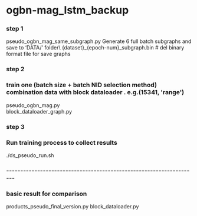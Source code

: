 # ogbn-mag_lstm_backup
### step 1 
pseudo_ogbn_mag_same_subgraph.py
Generate 6 full batch subgraphs and save to ‘DATA/’ folder\\
{dataset}_{epoch-num}_subgraph.bin    # del binary format file for save graphs
### step 2 
### train one (batch size + batch NID selection method) combination data with block dataloader . e.g.(15341, 'range')
pseudo_ogbn_mag.py      
block_dataloader_graph.py

### step 3 
### Run training process to collect results
./ds_pseudo_run.sh

### --------------------------------------------------------------------



### basic result for comparison
products_pseudo_final_version.py
block_dataloader.py

